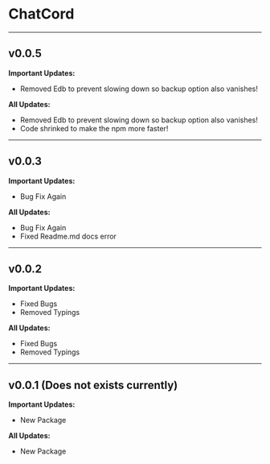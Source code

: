 # ChatCord

---

## v0.0.5

**Important Updates:**
- Removed Edb to prevent slowing down so backup option also vanishes!

**All Updates:**
- Removed Edb to prevent slowing down so backup option also vanishes!
- Code shrinked to make the npm more faster!

---

## v0.0.3

**Important Updates:**
- Bug Fix Again

**All Updates:**
- Bug Fix Again
- Fixed Readme.md docs error

---

## v0.0.2

**Important Updates:**
- Fixed Bugs
- Removed Typings

**All Updates:** 
- Fixed Bugs
- Removed Typings

---

## v0.0.1 (Does not exists currently)

**Important Updates:**
- New Package

**All Updates:**
- New Package
